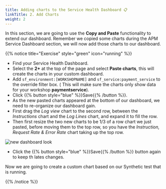 ```yaml
---
title: Adding charts to the Service Health Dashboard 📋
linkTitle: 2. Add Charts
weight: 2
---
```


In this section, we are going to use the **Copy and Paste** functionality to extend our dashboard. Remember we copied some charts during the APM Service Dashboard section, we will now add those charts to our dashboard.

{{% notice title="Exercise" style="green" icon="running" %}}

* Find your Service Health Dashboard.
* Select the **2+** at the top of the page and select **Paste charts**, this will create the charts in your custom dashboard.
* Add `sf_environment:[WORKSHOPNAME]` and `sf_service:payment_service` to the override filter box. ( This will make sure the charts only show data for your workshop **paymentservice**).
* Click {{% button style="blue" %}}Save{{% /button %}}.
* As the new pasted charts appeared at the bottom of our dashboard, we need to re-organize our dashboard gain.
* First drag the *Log view* chart to the second row, between the *Instructions* chart and the *Log Lines* chart, and expand it to fill the row.
* Then first resize the two new charts to be 1/3 of a row chart we just pasted, before moving them to the top row, so you have the *Instruction, Request Rate & Error Rate* chart taking up the top row.

![new dashboard look](../images/copyandpastedcharts.png)

* Click the {{% button style="blue" %}}Save{{% /button %}} button again to keep th lates changes.

Now we are going to create a custom chart based on our Synthetic test that is running.

{{% /notice %}}
